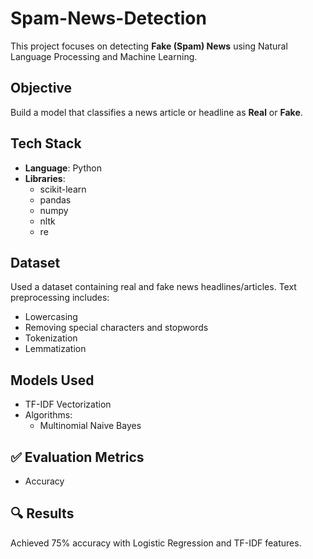 # Spam-News-Detection

This project focuses on detecting **Fake (Spam) News** using Natural Language Processing and Machine Learning.

## Objective

Build a model that classifies a news article or headline as **Real** or **Fake**.

## Tech Stack

- **Language**: Python
- **Libraries**:
  - scikit-learn
  - pandas
  - numpy
  - nltk
  - re

## Dataset

Used a dataset containing real and fake news headlines/articles. Text preprocessing includes:
- Lowercasing
- Removing special characters and stopwords
- Tokenization
- Lemmatization

## Models Used

- TF-IDF Vectorization
- Algorithms:
  - Multinomial Naive Bayes

## ✅ Evaluation Metrics

- Accuracy

## 🔍 Results

Achieved 75% accuracy with Logistic Regression and TF-IDF features.

